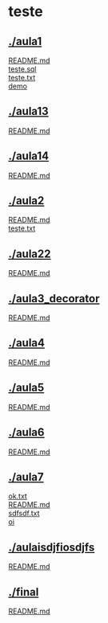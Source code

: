 # teste <br>
## [./aula1](https://github.com/IgorAvilaPereira/teste/tree/main/./aula1) <br>
[README.md](https://github.com/IgorAvilaPereira/teste/blob/main/./aula1/README.md) <br>
[teste.sql](https://github.com/IgorAvilaPereira/teste/blob/main/./aula1/teste.sql) <br>
[teste.txt](https://github.com/IgorAvilaPereira/teste/blob/main/./aula1/teste.txt) <br>
[demo](https://github.com/IgorAvilaPereira/teste/blob/main/./aula1/demo) <br>
## [./aula13](https://github.com/IgorAvilaPereira/teste/tree/main/./aula13) <br>
[README.md](https://github.com/IgorAvilaPereira/teste/blob/main/./aula13/README.md) <br>
## [./aula14](https://github.com/IgorAvilaPereira/teste/tree/main/./aula14) <br>
[README.md](https://github.com/IgorAvilaPereira/teste/blob/main/./aula14/README.md) <br>
## [./aula2](https://github.com/IgorAvilaPereira/teste/tree/main/./aula2) <br>
[README.md](https://github.com/IgorAvilaPereira/teste/blob/main/./aula2/README.md) <br>
[teste.txt](https://github.com/IgorAvilaPereira/teste/blob/main/./aula2/teste.txt) <br>
## [./aula22](https://github.com/IgorAvilaPereira/teste/tree/main/./aula22) <br>
[README.md](https://github.com/IgorAvilaPereira/teste/blob/main/./aula22/README.md) <br>
## [./aula3_decorator](https://github.com/IgorAvilaPereira/teste/tree/main/./aula3_decorator) <br>
[README.md](https://github.com/IgorAvilaPereira/teste/blob/main/./aula3_decorator/README.md) <br>
## [./aula4](https://github.com/IgorAvilaPereira/teste/tree/main/./aula4) <br>
[README.md](https://github.com/IgorAvilaPereira/teste/blob/main/./aula4/README.md) <br>
## [./aula5](https://github.com/IgorAvilaPereira/teste/tree/main/./aula5) <br>
[README.md](https://github.com/IgorAvilaPereira/teste/blob/main/./aula5/README.md) <br>
## [./aula6](https://github.com/IgorAvilaPereira/teste/tree/main/./aula6) <br>
[README.md](https://github.com/IgorAvilaPereira/teste/blob/main/./aula6/README.md) <br>
## [./aula7](https://github.com/IgorAvilaPereira/teste/tree/main/./aula7) <br>
[ok.txt](https://github.com/IgorAvilaPereira/teste/blob/main/./aula7/ok.txt) <br>
[README.md](https://github.com/IgorAvilaPereira/teste/blob/main/./aula7/README.md) <br>
[sdfsdf.txt](https://github.com/IgorAvilaPereira/teste/blob/main/./aula7/sdfsdf.txt) <br>
[oi](https://github.com/IgorAvilaPereira/teste/blob/main/./aula7/oi) <br>
## [./aulaisdjfiosdjfs](https://github.com/IgorAvilaPereira/teste/tree/main/./aulaisdjfiosdjfs) <br>
[README.md](https://github.com/IgorAvilaPereira/teste/blob/main/./aulaisdjfiosdjfs/README.md) <br>
## [./final](https://github.com/IgorAvilaPereira/teste/tree/main/./final) <br>
[README.md](https://github.com/IgorAvilaPereira/teste/blob/main/./final/README.md) <br>
